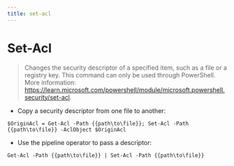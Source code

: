 ```yaml
---
title: set-acl
---
```

# Set-Acl

> Changes the security descriptor of a specified item, such as a file or a registry key.
> This command can only be used through PowerShell.
> More information: <https://learn.microsoft.com/powershell/module/microsoft.powershell.security/set-acl>.

- Copy a security descriptor from one file to another:

`$OriginAcl = Get-Acl -Path {{path\to\file}}; Set-Acl -Path {{path\to\file}} -AclObject $OriginAcl`

- Use the pipeline operator to pass a descriptor:

`Get-Acl -Path {{path\to\file}} | Set-Acl -Path {{path\to\file}}`
